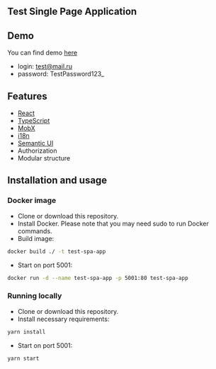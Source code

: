 Test Single Page Application
---------------------------

## Demo
You can find demo [here](http://spa.sidorov.net)
- login: test@mail.ru
- password: TestPassword123_

## Features
- [React](https://reactjs.org/)
- [TypeScript](https://www.typescriptlang.org/)
- [MobX](https://mobx.js.org/)
- [i18n](https://react.i18next.com/)
- [Semantic UI](https://semantic-ui.com/)
- Authorization
- Modular structure


## Installation and usage 

### Docker image
- Clone or download this repository.
- Install Docker. Please note that you may need sudo to run Docker commands.
- Build image:
```bash
docker build ./ -t test-spa-app
```
- Start on port 5001: 
```bash
docker run -d --name test-spa-app -p 5001:80 test-spa-app
```

### Running locally
- Clone or download this repository.
- Install necessary requirements: 
```bash
yarn install
```
- Start on port 5001:
```bash
yarn start
```


